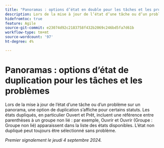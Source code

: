 ```yaml
---
title: "Panoramas : options d’état en double pour les tâches et les problèmes"
description: Lors de la mise à jour de l’état d’une tâche ou d’un problème sur un panorama, une option de duplication s’affiche pour certains statuts.
hidefromtoc: true
feature: Agile
source-git-commit: e23074d92c2183758f432b2069c246bd5fa7d61b
workflow-type: tm+mt
source-wordcount: '97'
ht-degree: 4%

---
```


# Panoramas : options d’état de duplication pour les tâches et les problèmes

<!--
>[!NOTE]
>
>This issue was fixed on August 15, 2024.
-->

Lors de la mise à jour de l’état d’une tâche ou d’un problème sur un panorama, une option de duplication s’affiche pour certains statuts. Les états dupliqués, en particulier Ouvert et Prêt, incluent une référence entre parenthèses à un groupe non lié : par exemple, Ouvrir et Ouvrir (Groupe : Groupe non lié) apparaissent dans la liste des états disponibles. L’état non dupliqué peut toujours être sélectionné sans problème.

_Premier signalement le jeudi 4 septembre 2024._
